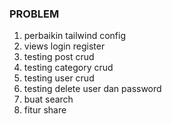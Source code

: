 ### PROBLEM
1. perbaikin tailwind config
2. views login register
3. testing post crud
4. testing category crud
5. testing user crud
6. testing delete user dan password
7. buat search
8. fitur share

